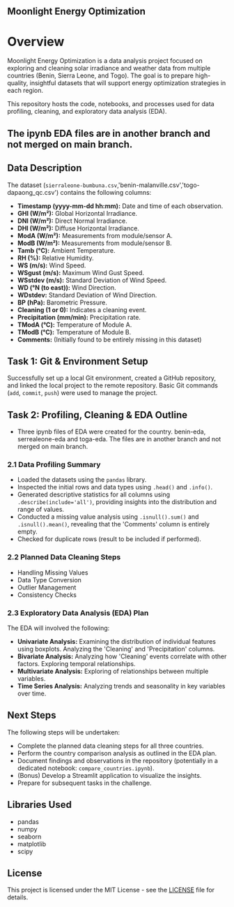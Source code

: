 ## Moonlight Energy Optimization

# Overview
Moonlight Energy Optimization is a data analysis project focused on exploring and cleaning solar irradiance and weather data from multiple countries (Benin, Sierra Leone, and Togo). The goal is to prepare high-quality, insightful datasets that will support energy optimization strategies in each region.

This repository hosts the code, notebooks, and processes used for data profiling, cleaning, and exploratory data analysis (EDA). 
## The ipynb EDA  files are in another branch and not merged on main branch. 
## Data Description

The dataset (`sierraleone-bumbuna.csv`,'benin-malanville.csv','togo-dapaong_qc.csv') contains the following columns:

* **Timestamp (yyyy-mm-dd hh:mm):** Date and time of each observation.
* **GHI (W/m²):** Global Horizontal Irradiance.
* **DNI (W/m²):** Direct Normal Irradiance.
* **DHI (W/m²):** Diffuse Horizontal Irradiance.
* **ModA (W/m²):** Measurements from module/sensor A.
* **ModB (W/m²):** Measurements from module/sensor B.
* **Tamb (°C):** Ambient Temperature.
* **RH (%):** Relative Humidity.
* **WS (m/s):** Wind Speed.
* **WSgust (m/s):** Maximum Wind Gust Speed.
* **WSstdev (m/s):** Standard Deviation of Wind Speed.
* **WD (°N (to east)):** Wind Direction.
* **WDstdev:** Standard Deviation of Wind Direction.
* **BP (hPa):** Barometric Pressure.
* **Cleaning (1 or 0):** Indicates a cleaning event.
* **Precipitation (mm/min):** Precipitation rate.
* **TModA (°C):** Temperature of Module A.
* **TModB (°C):** Temperature of Module B.
* **Comments:** (Initially found to be entirely missing in this dataset)

## Task 1: Git & Environment Setup

Successfully set up a local Git environment, created a GitHub repository, and linked the local project to the remote repository. Basic Git commands (`add`, `commit`, `push`) were used to manage the project.

## Task 2: Profiling, Cleaning & EDA Outline
* Three ipynb files of EDA were created for the country. benin-eda, serrealeone-eda and toga-eda. The files are in another branch and not merged on main branch. 
### 2.1 Data Profiling Summary

* Loaded the  datasets using the `pandas` library.
* Inspected the initial rows and data types using `.head()` and `.info()`.
* Generated descriptive statistics for all columns using `.describe(include='all')`, providing insights into the distribution and range of values.
* Conducted a missing value analysis using `.isnull().sum()` and `.isnull().mean()`, revealing that the 'Comments' column is entirely empty.
* Checked for duplicate rows (result to be included if performed).

### 2.2 Planned Data Cleaning Steps

* Handling Missing Values
* Data Type Conversion
* Outlier Management
* Consistency Checks 
### 2.3 Exploratory Data Analysis (EDA) Plan

The EDA will involved the following:

* **Univariate Analysis:** Examining the distribution of individual features using boxplots. Analyzing the 'Cleaning' and 'Precipitation' columns.
* **Bivariate Analysis:** Analyzing how 'Cleaning' events correlate with other factors. Exploring temporal relationships.
* **Multivariate Analysis:** Exploring of relationships between multiple variables.
* **Time Series Analysis:** Analyzing trends and seasonality in key variables over time.

## Next Steps

The following steps will be undertaken:

* Complete the planned data cleaning steps for all three countries.
* Perform the country comparison analysis as outlined in the EDA plan.
* Document findings and observations in the repository (potentially in a dedicated notebook: `compare_countries.ipynb`).
* (Bonus) Develop a Streamlit application to visualize the insights.
* Prepare for subsequent tasks in the challenge.

## Libraries Used

* pandas
* numpy
* seaborn
* matplotlib
* scipy

## License

This project is licensed under the MIT License - see the [LICENSE](LICENSE) file for details. 



